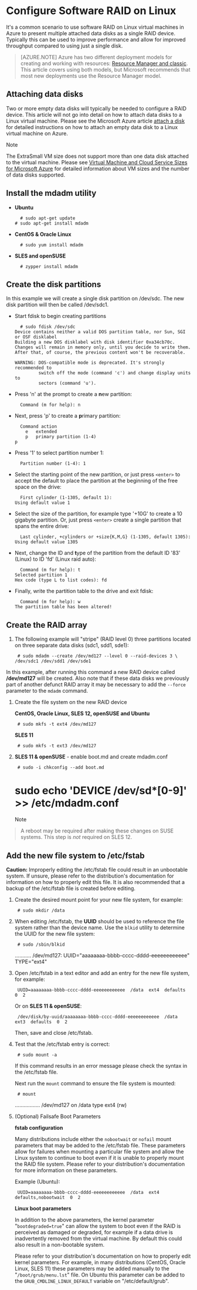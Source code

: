 <properties 
    pageTitle="Configure software RAID on avirtual machine running Linux | Microsoft Azure" 
    description="Learn how to use mdadm to configure RAID on Linux in Azure." 
    services="virtual-machines" 
    documentationCenter="" 
    authors="szarkos" 
    writer="szark" 
    manager="timlt" 
    editor=""
    tag="azure-service-management,azure-resource-manager" />

<tags 
    ms.service="virtual-machines" 
    ms.workload="infrastructure-services" 
    ms.tgt_pltfrm="vm-linux" 
    ms.devlang="na" 
    ms.topic="article" 
    ms.date="12/17/2015" 
    ms.author="szark"/>



# Configure Software RAID on Linux
It's a common scenario to use software RAID on Linux virtual machines in Azure to present multiple attached data disks as a single RAID device. Typically this can be used to improve performance and allow for improved throughput compared to using just a single disk.

> [AZURE.NOTE] Azure has two different deployment models for creating and working with resources:  [Resource Manager and classic](../resource-manager-deployment-model.md). This article covers using both models, but Microsoft recommends that most new deployments use the Resource Manager model.

## Attaching data disks
Two or more empty data disks will typically be needed to configure a RAID device.  This article will not go into detail on how to attach data disks to a Linux virtual machine.  Please see the Microsoft Azure article [attach a disk](storage-windows-attach-disk.md#attachempty) for detailed instructions on how to attach an empty data disk to a Linux virtual machine on Azure.

> [!NOTE]
> The ExtraSmall VM size does not support more than one data disk attached to the virtual machine.  Please see [Virtual Machine and Cloud Service Sizes for Microsoft Azure](https://msdn.microsoft.com/library/azure/dn197896.aspx) for detailed information about VM sizes and the number of data disks supported.
> 
> 
## Install the mdadm utility
* **Ubuntu**

        # sudo apt-get update
      # sudo apt-get install mdadm
* **CentOS & Oracle Linux**

        # sudo yum install mdadm
* **SLES and openSUSE**

        # zypper install mdadm



## Create the disk partitions
In this example we will create a single disk partition on /dev/sdc. The new disk partition will then be called /dev/sdc1.

* Start fdisk to begin creating partitions

        # sudo fdisk /dev/sdc
      Device contains neither a valid DOS partition table, nor Sun, SGI or OSF disklabel
      Building a new DOS disklabel with disk identifier 0xa34cb70c.
      Changes will remain in memory only, until you decide to write them.
      After that, of course, the previous content won't be recoverable.

      WARNING: DOS-compatible mode is deprecated. It's strongly recommended to
               switch off the mode (command 'c') and change display units to
               sectors (command 'u').
* Press 'n' at the prompt to create a **n**ew partition:

        Command (m for help): n
* Next, press 'p' to create a **p**rimary partition:

        Command action
          e   extended
          p   primary partition (1-4)
      p
* Press '1' to select partition number 1:

        Partition number (1-4): 1
* Select the starting point of the new partition, or just press `<enter>` to accept the default to place the partition at the beginning of the free space on the drive:

        First cylinder (1-1305, default 1):
      Using default value 1
* Select the size of the partition, for example type '+10G' to create a 10 gigabyte partition. Or, just press `<enter>` create a single partition that spans the entire drive:

        Last cylinder, +cylinders or +size{K,M,G} (1-1305, default 1305): 
      Using default value 1305
* Next, change the ID and **t**ype of the partition from the default ID '83' (Linux) to ID 'fd' (Linux raid auto):

        Command (m for help): t
      Selected partition 1
      Hex code (type L to list codes): fd
* Finally, write the partition table to the drive and exit fdisk:

        Command (m for help): w
      The partition table has been altered!



## Create the RAID array
1. The following example will "stripe" (RAID level 0) three partitions located on three separate data disks (sdc1, sdd1, sde1):

        # sudo mdadm --create /dev/md127 --level 0 --raid-devices 3 \
       /dev/sdc1 /dev/sdd1 /dev/sde1


In this example, after running this command a new RAID device called **/dev/md127** will be created. Also note that if these data disks we previously part of another defunct RAID array it may be necessary to add the `--force` parameter to the `mdadm` command.

1. Create the file system on the new RAID device

    **CentOS, Oracle Linux, SLES 12, openSUSE and Ubuntu**

        # sudo mkfs -t ext4 /dev/md127

    **SLES 11**

        # sudo mkfs -t ext3 /dev/md127
2. **SLES 11 & openSUSE** - enable boot.md and create mdadm.conf

        # sudo -i chkconfig --add boot.md
     # sudo echo 'DEVICE /dev/sd*[0-9]' >> /etc/mdadm.conf

   > [!NOTE]
> A reboot may be required after making these changes on SUSE systems. This step is *not* required on SLES 12.
> 
> 
> 

## Add the new file system to /etc/fstab
**Caution:** Improperly editing the /etc/fstab file could result in an unbootable system. If unsure, please refer to the distribution's documentation for information on how to properly edit this file. It is also recommended that a backup of the /etc/fstab file is created before editing.

1. Create the desired mount point for your new file system, for example:

        # sudo mkdir /data
2. When editing /etc/fstab, the **UUID** should be used to reference the file system rather than the device name.  Use the `blkid` utility to determine the UUID for the new file system:

        # sudo /sbin/blkid
     ...........
     /dev/md127: UUID="aaaaaaaa-bbbb-cccc-dddd-eeeeeeeeeeee" TYPE="ext4"
3. Open /etc/fstab in a text editor and add an entry for the new file system, for example:

        UUID=aaaaaaaa-bbbb-cccc-dddd-eeeeeeeeeeee  /data  ext4  defaults  0  2

    Or on **SLES 11 & openSUSE**:

        /dev/disk/by-uuid/aaaaaaaa-bbbb-cccc-dddd-eeeeeeeeeeee  /data  ext3  defaults  0  2

    Then, save and close /etc/fstab.

4. Test that the /etc/fstab entry is correct:

        # sudo mount -a

    If this command results in an error message please check the syntax in the /etc/fstab file.

    Next run the `mount` command to ensure the file system is mounted:

        # mount
     .................
     /dev/md127 on /data type ext4 (rw)
5. (Optional) Failsafe Boot Parameters

    **fstab configuration**

    Many distributions include either the `nobootwait` or `nofail` mount parameters that may be added to the /etc/fstab file. These parameters allow for failures when mounting a particular file system and allow the Linux system to continue to boot even if it is unable to properly mount the RAID file system. Please refer to your distribution's documentation for more information on these parameters.

    Example (Ubuntu):

        UUID=aaaaaaaa-bbbb-cccc-dddd-eeeeeeeeeeee  /data  ext4  defaults,nobootwait  0  2

    **Linux boot parameters**

    In addition to the above parameters, the kernel parameter "`bootdegraded=true`" can allow the system to boot even if the RAID is perceived as damaged or degraded, for example if a data drive is inadvertently removed from the virtual machine. By default this could also result in a non-bootable system.

    Please refer to your distribution's documentation on how to properly edit kernel parameters. For example, in many distributions (CentOS, Oracle Linux, SLES 11) these parameters may be added manually to the "`/boot/grub/menu.lst`" file.  On Ubuntu this parameter can be added to the `GRUB_CMDLINE_LINUX_DEFAULT` variable on "/etc/default/grub".


